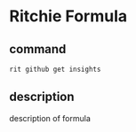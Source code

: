 # Ritchie Formula

## command

```bash
rit github get insights
```

## description

description of formula
